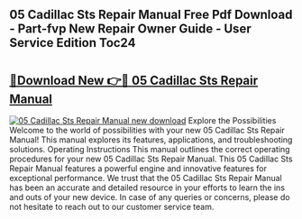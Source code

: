 ## 05 Cadillac Sts Repair Manual Free Pdf Download - Part-fvp New Repair Owner Guide - User Service Edition Toc24

# <h2><a href="http://bc73744.oget.top/?id=05+Cadillac+Sts+Repair+Manual">🔗Download New 👉🔴 05 Cadillac Sts Repair Manual</a></h2>

[![05 Cadillac Sts Repair Manual new download](https://i.imgur.com/5g1atiW.png)](http://bc73744.oget.top/?id=05+Cadillac+Sts+Repair+Manual)
Explore the Possibilities Welcome to the world of possibilities with your new 05 Cadillac Sts Repair Manual! This manual explores its features, applications, and troubleshooting solutions. Operating Instructions This manual outlines the correct operating procedures for your new 05 Cadillac Sts Repair Manual. This 05 Cadillac Sts Repair Manual features a powerful engine and innovative features for exceptional performance. We trust that the 05 Cadillac Sts Repair Manual has been an accurate and detailed resource in your efforts to learn the ins and outs of your new device. In case of any queries or concerns, please do not hesitate to reach out to our customer service team.
